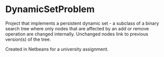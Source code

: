 # DynamicSetProblem
Project that implements a persistent dynamic set - a subclass of a binary search tree where only nodes that are affected by an add or remove operation are changed internally. 
Unchanged nodes link to previous version(s) of the tree.

Created in Netbeans for a university assignment.
